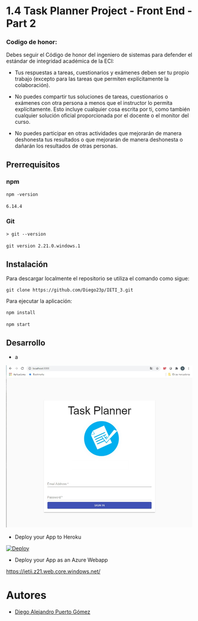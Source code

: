 # 1.4 Task Planner Project - Front End - Part 2

### Codigo de honor:
Debes seguir el Código de honor del ingeniero de sistemas para defender el estándar de integridad académica de la ECI:

* Tus respuestas a tareas, cuestionarios y exámenes deben ser tu propio trabajo (excepto para las tareas que permiten explícitamente la colaboración).

* No puedes compartir tus soluciones de tareas, cuestionarios o exámenes con otra persona a menos que el instructor lo permita explícitamente. Esto incluye cualquier cosa escrita por ti, como también cualquier solución oficial proporcionada por el docente o el monitor del curso.

* No puedes participar en otras actividades que mejorarán de manera deshonesta tus resultados o que mejorarán de manera deshonesta o dañarán los resultados de otras personas.

## Prerrequisitos

### npm

```
npm -version

6.14.4
```

### Git

```
> git --version

git version 2.21.0.windows.1
```

## Instalación

Para descargar localmente el repositorio se utiliza el comando como sigue:
```
git clone https://github.com/Diego23p/IETI_3.git
```

Para ejecutar la aplicación:
```
npm install

npm start
```

## Desarrollo

* a

![](/img/1.jpg)





* Deploy your App to Heroku

[![Deploy](https://www.herokucdn.com/deploy/button.svg)]()

* Deploy your App as an Azure Webapp

https://ietii.z21.web.core.windows.net/

# Autores

- [Diego Alejandro Puerto Gómez](https://github.com/Diego23p)
